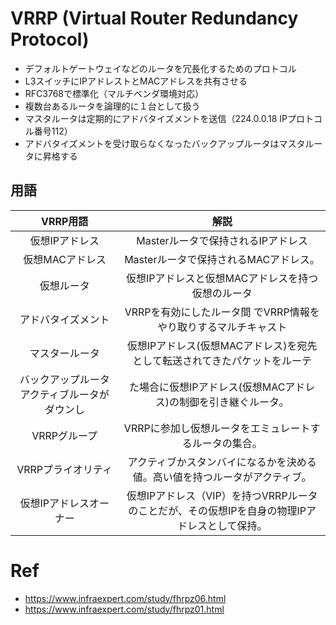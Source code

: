 # VRRP (Virtual Router Redundancy Protocol)

- デフォルトゲートウェイなどのルータを冗長化するためのプロトコル
- L3スイッチにIPアドレストとMACアドレスを共有させる
- RFC3768で標準化（マルチベンダ環境対応）
- 複数台あるルータを論理的に１台として扱う
- マスタルータは定期的にアドバタイズメントを送信（224.0.0.18 IPプロトコル番号112）
- アドバタイズメントを受け取らなくなったバックアップルータはマスタルータに昇格する

## 用語
|VRRP用語|解説|
|:-:|:-:|
|仮想IPアドレス|Masterルータで保持されるIPアドレス|
|仮想MACアドレス|Masterルータで保持されるMACアドレス。|
|仮想ルータ|仮想IPアドレスと仮想MACアドレスを持つ仮想のルータ|
|アドバタイズメント|VRRPを有効にしたルータ間 でVRRP情報をやり取りするマルチキャスト|
|マスタールータ|仮想IPアドレス(仮想MACアドレス)を宛先として転送されてきたパケットをルーテ| ィングするルータ|
|バックアップルータアクティブルータがダウンし| た場合に仮想IPアドレス(仮想MACアドレス)の制御を引き継ぐルータ。|
|VRRPグループ|VRRPに参加し仮想ルータをエミュレートするルータの集合。|
|VRRPプライオリティ|アクティブかスタンバイになるかを決める値。高い値を持つルータがアクティブ。
|仮想IPアドレスオーナー|仮想IPアドレス（VIP）を持つVRRPルータのことだが、その仮想IPを自身の物理IPアドレスとして保持。|

# Ref
- https://www.infraexpert.com/study/fhrpz06.html
- https://www.infraexpert.com/study/fhrpz01.html